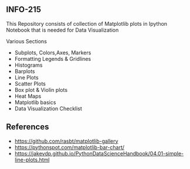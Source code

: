 ## INFO-215

This Repository consists of collection of Matplotlib plots in Ipython Notebook that is needed for Data Visualization

Various Sections

* Subplots, Colors,Axes, Markers
* Formatting Legends & Gridlines
* Histograms
* Barplots
* Line Plots
* Scatter Plots
* Box plot & Violin plots
* Heat Maps
* Matplotlib basics
* Data Visualization Checklist

                             

















## References 
* https://github.com/rasbt/matplotlib-gallery
* https://pythonspot.com/matplotlib-bar-chart/
* https://jakevdp.github.io/PythonDataScienceHandbook/04.01-simple-line-plots.html

